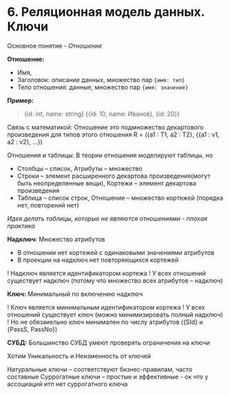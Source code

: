 # 6. Реляционная модель данных. Ключи
Основное понятие - *Отношение*

**Отношение:** 
* Имя, 
* Заголовок: описание данных, множество пар `{имя: тип}`
* Тело отношения: данные, множество пар `{имя: значение}`

**Пример:** 
>{id: int, name: string}
>{{id: 10, name: Иванов},
>{id: 20}}

Связь с математикой: 
Отношение это подмножество декартового произведения для типов этого отношения
R = ({a1 : T1, a2 : T2},
{{a1 : v1, a2 : v2}, ...})

 Отношения и таблицы:
 В теории отношения моделируют таблицы, но
* Столбцы – список, Атрибуты – множество
* Строки – элемент расширенного декартова произведения(могут быть неопределенные вещи), Кортежи – элемент декартова произведения
* Таблица – список строк, Отношение – множество кортежей (порядка нет, повторений нет)

*Идея делать таблицы, которые не являются отношениями - плохая практика*

**Надключ:**
Множество атрибутов 
* В отношении нет кортежей с одинаковыми значениями атрибутов
* В проекции на надключ нет повторяющихся кортежей

! Надключ является идентификатором кортежа
! У всех отношений существует надключ (потому что множество всех атрибутов – надключ)

**Ключ:**
Минимальный по включению надключ

! Ключ является минимальным идентификатором кортежа
! У всех отношений существует ключ (можно минимизировать полный надключ)
! Но не обязаиельно ключ минимален по числу атрибутов ({SId} и {PassS, PassNo})

**СУБД:**
Большинство СУБД умеют проверять ограничения на ключи

Хотим Уникальность и Неизменность от ключей

Натуральные ключи – соответствуют бизнес-правилам, часто составные
Суррогатные ключи – простые и эффективные - ок что у ассоциаций итп нет суррогатного ключа





 


